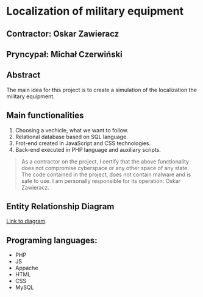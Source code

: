 # Localization of military equipment

## Contractor: Oskar Zawieracz
## Pryncypał: Michał Czerwiński

## Abstract
The main idea for this project is to create a simulation of the localization the military equipment.

## Main functionalities
1. Choosing a vechicle, what we want to follow.
2. Relational database based on SQL language.
3. Frot-end created in JavaScript and CSS technologies.
4. Back-end executed in PHP language and auxiliary scripts. 

> As a contractor on the project, I certify that the above functionality 
> does not compromise cyberspace or any other space of any state. 
> The code contained in the project, does not contain malware and is safe to use. 
> I am personally responsible for its operation: Oskar Zawieracz.

## Entity Relationship Diagram
[Link to diagram](https://github.com/Michal3456/3ai4/blob/main/23/Diagram%20ERD.jpg).

## Programing languages:
- PHP
- JS
- Appache
- HTML
- CSS
- MySQL
